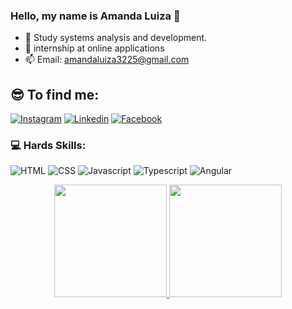 ### Hello, my name is Amanda Luiza 👋




- 🌱 Study systems analysis and development.
- 💬 internship at online applications
- 📫 Email: amandaluiza3225@gmail.com

## 😎 To find me:


[![Instagram](https://img.shields.io/badge/Instagram-E4405F?style=for-the-badge&logo=instagram&logoColor=white)](https://www.instagram.com/luizaamanda57/)
[![Linkedin](https://img.shields.io/badge/LinkedIn-0077B5?style=for-the-badge&logo=linkedin&logoColor=white)](https://www.linkedin.com/in/amanda-luiza-4a68b2158/)
[![Facebook](https://img.shields.io/badge/Facebook-0077B5?style=for-the-badge&logo=linkedin&logoColor=white)](https://www.facebook.com/amanda.luiza.223/)

### 💻 Hards Skills:
![HTML](https://img.shields.io/badge/HTML5-E34F26?style=for-the-badge&logo=html5&logoColor=white)
![CSS](https://img.shields.io/badge/CSS3-1572B6?style=for-the-badge&logo=css3&logoColor=white)
![Javascript](https://img.shields.io/badge/JavaScript-323330?style=for-the-badge&logo=javascript&logoColor=F7DF1E)
![Typescript](https://img.shields.io/badge/TypeScript-007ACC?style=for-the-badge&logo=typescript&logoColor=white)
![Angular](https://img.shields.io/badge/Angular-20232A?style=for-the-badge&logo=react&logoColor=61DAFB)

  

  
<div align="center">
  <a href="https://github.com/AmandaLuiza">
  <img height="180em" src="https://github-readme-stats.vercel.app/api?username=AmandaLuiza&show_icons=true&theme=dracula&include_all_commits=true&count_private=true"/>
  <img height="180em" src="https://github-readme-stats.vercel.app/api/top-langs/?username=jesscoder2022&layout=compact&langs_count=7&theme=dracula"/>
</div>
  



